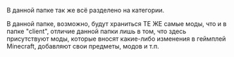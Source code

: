 В данной папке так же всё разделено на категории.

В данной папке, возможно, будут храниться ТЕ ЖЕ самые моды, что и в папке "client", отличие данной папки лишь в том, что здесь присутствуют моды, которые вносят какие-либо изменения в геймплей Minecraft, добавляют свои предметы, модов и т.п.
